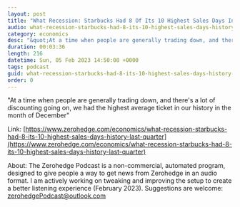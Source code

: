 ```yaml
---
layout: post
title: "What Recession: Starbucks Had 8 Of Its 10 Highest Sales Days In History Last Quarter"
audio: what-recession-starbucks-had-8-its-10-highest-sales-days-history-last-quarter-4
category: economics
desc: "&quot;At a time when people are generally trading down, and there's a lot of discounting going on, we had the highest average ticket in our history in the month of December&quot;"
duration: 00:03:36
length: 216
datetime: Sun, 05 Feb 2023 14:50:00 +0000
tags: podcast
guid: what-recession-starbucks-had-8-its-10-highest-sales-days-history-last-quarter-0
order: 0
---
```

&quot;At a time when people are generally trading down, and there's a lot of discounting going on, we had the highest average ticket in our history in the month of December&quot;

Link: [https://www.zerohedge.com/economics/what-recession-starbucks-had-8-its-10-highest-sales-days-history-last-quarter](https://www.zerohedge.com/economics/what-recession-starbucks-had-8-its-10-highest-sales-days-history-last-quarter)

About: The Zerohedge Podcast is a non-commercial, automated program, designed to give people a way to get news from Zerohedge in an audio format.  I am actively working on tweaking and improving the setup to create a better listening experience (February 2023).  Suggestions are welcome: [zerohedgePodcast@outlook.com](mailto:zerohedgePodcast@outlook.com)
